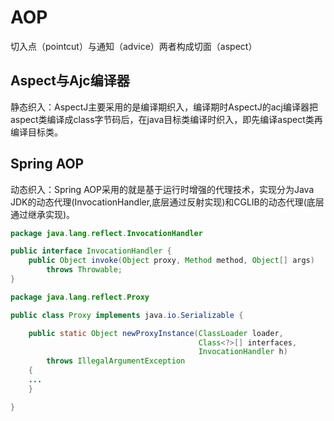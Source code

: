 # AOP
切入点（pointcut）与通知（advice）两者构成切面（aspect）
## Aspect与Ajc编译器
静态织入：AspectJ主要采用的是编译期织入，编译期时AspectJ的acj编译器把aspect类编译成class字节码后，在java目标类编译时织入，即先编译aspect类再编译目标类。
## Spring AOP
动态织入：Spring AOP采用的就是基于运行时增强的代理技术，实现分为Java JDK的动态代理(InvocationHandler,底层通过反射实现)和CGLIB的动态代理(底层通过继承实现)。

```Java
package java.lang.reflect.InvocationHandler

public interface InvocationHandler {
    public Object invoke(Object proxy, Method method, Object[] args)
        throws Throwable;
}

package java.lang.reflect.Proxy

public class Proxy implements java.io.Serializable {

    public static Object newProxyInstance(ClassLoader loader,
                                          Class<?>[] interfaces,
                                          InvocationHandler h)
        throws IllegalArgumentException
    {
    ...
    }

} 

```
